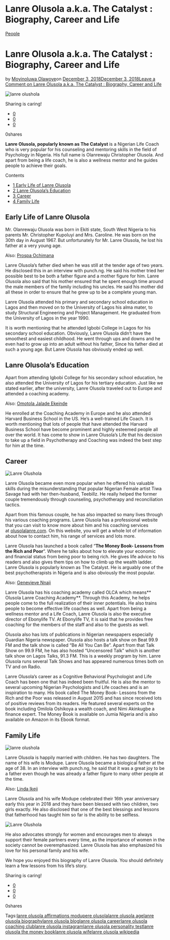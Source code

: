 # Lanre Olusola a.k.a. The Catalyst : Biography, Career and Life

[People](https://estheradeniyi.com/category/people/)
# Lanre Olusola a.k.a. The Catalyst : Biography, Career and Life

by [Moyinoluwa Olawoye](https://estheradeniyi.com/author/moyinolawoye/)on [December 3, 2018December 3, 2018](https://estheradeniyi.com/lanre-olusola/)[Leave a Comment on Lanre Olusola a.k.a. The Catalyst : Biography, Career and Life](https://estheradeniyi.com/lanre-olusola/#respond)

![lanre olushola](images\lanre_olusola_1.jpg)

Sharing is caring!

- [0](https://www.facebook.com/sharer/sharer.php?u=https%3A%2F%2Festheradeniyi.com%2Flanre-olusola%2F&amp;t=Lanre%20Olusola%20a.k.a.%20The%20Catalyst%20%3A%20Biography%2C%20Career%20and%20Life)
- [0](https://twitter.com/intent/tweet?text=Lanre%20Olusola%20a.k.a.%20The%20Catalyst%20%3A%20Biography%2C%20Career%20and%20Life&amp;url=https%3A%2F%2Festheradeniyi.com%2Flanre-olusola%2F)
- [0](#)

0shares

**Lanre Olusola, popularly known as&#xA0;The Catalyst** is a Nigerian Life Coach who is very popular for his counseling and mentoring skills in the field of Psychology in Nigeria. His full name is Olanrewaju Christopher Olusola. And apart from being a life coach, he is also a wellness mentor and he guides people to achieve their goals.

Contents

- [1 Early Life of Lanre Olusola](#Early_Life_of_Lanre_Olusola)
- [2 Lanre Olusola&#x2019;s Education](#Lanre_Olusola8217s_Education)
- [3 Career](#Career)
- [4 Family Life](#Family_Life)

## Early Life of Lanre Olusola

Mr. Olanrewaju Olusola was born in Ekiti state, South West Nigeria to his parents Mr. Christopher Kupoluyi and Mrs. Caroline. He was born on the 30th day in August 1967. But unfortunately for Mr. Lanre&#xA0;Olusola, he lost his father at a very young age.

Also: [Prospa Ochimana](https://estheradeniyi.com/prospa-ochimana/)

Lanre Olusola&#x2019;s father died when he was still at the tender age of two years. He disclosed this in an interview with punch.ng. He said his mother tried her possible best to be both a father figure and a mother figure for him. Lanre Olusola also said that his mother ensured that he spent enough time around the male members of the family including his uncles. He said his mother did all these in order to ensure that he grew up to be a complete young man.

Lanre Olusola attended his primary and secondary school education in Lagos and then moved on to the University of Lagos his alma mater, to study Structural Engineering and Project Management. He graduated from the University of Lagos in the year 1990.

It is worth mentioning that he attended Igbobi College in Lagos for his secondary school education. Obviously, Lanre Olusola didn&#x2019;t have the smoothest and easiest childhood. He went through ups and downs and he even had to grow up into an adult without his father, Since his father died at such a young age. But Lanre Olusola has obviously ended up well.

## Lanre Olusola&#x2019;s Education

Apart from attending Igbobi College for his secondary school education, he also attended the University of Lagos for his tertiary education. Just like we stated earlier, after the university, Lanre Olusola traveled out to Europe and attended a coaching academy.

Also: [Omotola Jalade Ekeinde](https://estheradeniyi.com/omotola-jalade-ekeinde/)

He enrolled at the Coaching Academy in Europe and he also attended Harvard Business School in the US. He&#x2019;s a well-trained Life Coach. It is worth mentioning that lots of people that have attended the Harvard Business School have become prominent and highly esteemed people all over the world. It has come to show in Lanre Olusola&#x2019;s Life that his decision to take up a field in Psychotherapy and Coaching was indeed the best step for him at the time.

## Career

![Lanre Olushola](images\Lanre-Olushola-3.png)

Lanre Olusola became even more popular when he offered his valuable skills during the misunderstanding that popular Nigerian Female artist Tiwa Savage had with her then-husband, Teebillz. He really helped the former couple tremendously through counseling, psychotherapy and reconciliation tactics.

Apart from this famous couple, he has also impacted so many lives through his various coaching programs. Lanre Olusola has a professional website that you can visit to know more about him and his coaching services at&#xA0;[olusolalanre.com](http://olusholalanre.com/). On this website, you will get a whole lot of information about how to contact him, his range of services and lots more.

Lanre Olusola has launched a book called &#x201C;**The Money Book- Lessons from the Rich and Poor**&#x201C;. Where he talks about how to elevate your economic and financial status from being poor to being rich. He gives life advice to his readers and also gives them tips on how to climb up the wealth ladder. Lanre Olusola is popularly known as The Catalyst. He is arguably one of the best psychotherapists in Nigeria and is also obviously the most popular.

Also: [Genevieve Nnaji](https://estheradeniyi.com/genevieve-nnaji/)

Lanre Olusola has his coaching academy called OLCA which means** Olusola Lanre Coaching Academy**. Through this Academy, he helps people come to the full realization of their inner potentials. He also trains people to become effective life coaches as well. Apart from being a wellness mentor and a Life Coach, Lanre Olusola is also the executive director of Ebonylife TV. At Ebonylife TV, it is said that he provides free coaching for the members of the staff and also to the guests as well.

Olusola also has lots of publications in Nigerian newspapers especially Guardian Nigeria newspaper. Olusola also hosts a talk show on Beat 99.9 FM and the talk show is called &#x201C;Be All You Can Be&#x201D;. Apart from that Talk Show on 99.9 FM, he has also hosted &#x201C;Uncensored Talk&#x201D; which is another talk show on Lagos Talks, 91.3 FM. This is a weekly program by him. Lanre Olusola runs several Talk Shows and has appeared numerous times both on TV and on Radio.

Lanre Olusola&#x2019;s career as a Cognitive Behavioral Psychologist and Life Coach has been one that has indeed been fruitful. He is also the mentor to several upcoming Nigerian Psychologists and Life coaches and is an inspiration to many. His book called The Money Book- Lessons from the Rich and the Poor was released in August 2015 and has since received lots of positive reviews from its readers. He featured several experts on the book including Omilola Oshikoya a wealth coach, and Nimi Akinkugbe a finance expert. The Money Book is available on Jumia Nigeria and is also available on Amazon in its Ebook format.

## Family Life

![lanre olushola](images\lanre-olushola.png)

Lanre Olusola is happily married with children. He has two daughters. The name of his wife is Modupe. Lanre Olusola became a biological father at the age of 38. In an interview with punch.ng, he said that it was a great joy to be a father even though he was already a father figure to many other people at the time.

Also: [Linda Ikeji](https://estheradeniyi.com/linda-ikeji/)

Lanre Olusola and his wife Modupe celebrated their 16th year anniversary early this year in 2018 and they have been blessed with two children, two girls exactly. He also disclosed that one of the best blessings and lessons that fatherhood has taught him so far is the ability to be selfless.

![Lanre Olushola](images\Lanre-Olushola.jpg)

He also advocates strongly for women and encourages men to always support their female partners every time, as the importance of women in the society cannot be overemphasized. Lanre Olusola has also emphasized his love for his personal family and his wife.

We hope you enjoyed this biography of Lanre Olusola. You should definitely learn a few lessons from his life&#x2019;s story.

Sharing is caring!

- [0](https://www.facebook.com/sharer/sharer.php?u=https%3A%2F%2Festheradeniyi.com%2Flanre-olusola%2F&amp;t=Lanre%20Olusola%20a.k.a.%20The%20Catalyst%20%3A%20Biography%2C%20Career%20and%20Life)
- [0](https://twitter.com/intent/tweet?text=Lanre%20Olusola%20a.k.a.%20The%20Catalyst%20%3A%20Biography%2C%20Career%20and%20Life&amp;url=https%3A%2F%2Festheradeniyi.com%2Flanre-olusola%2F)
- [0](#)

0shares

Tags:[lanre olusola affirmations modupere olusola](https://estheradeniyi.com/tag/lanre-olusola-affirmations-modupere-olusola/)[lanre olusola age](https://estheradeniyi.com/tag/lanre-olusola-age/)[lanre olusola biography](https://estheradeniyi.com/tag/lanre-olusola-biography/)[lanre olusola blog](https://estheradeniyi.com/tag/lanre-olusola-blog/)[lanre olusola career](https://estheradeniyi.com/tag/lanre-olusola-career/)[lanre olusola coaching club](https://estheradeniyi.com/tag/lanre-olusola-coaching-club/)[lanre olusola instagram](https://estheradeniyi.com/tag/lanre-olusola-instagram/)[lanre olusola personality test](https://estheradeniyi.com/tag/lanre-olusola-personality-test/)[lanre olusola the money book](https://estheradeniyi.com/tag/lanre-olusola-the-money-book/)[lanre olusola wife](https://estheradeniyi.com/tag/lanre-olusola-wife/)[lanre olusola wikipedia](https://estheradeniyi.com/tag/lanre-olusola-wikipedia/)